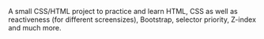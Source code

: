 A small CSS/HTML project to practice and learn HTML, CSS as well as reactiveness (for different screensizes), Bootstrap, selector priority, Z-index and much more.
